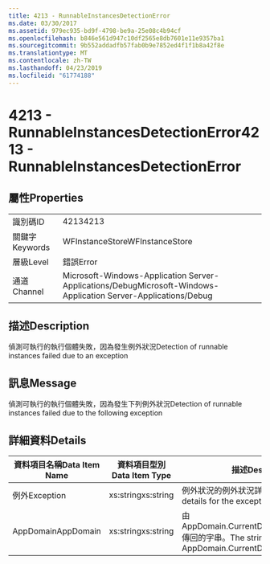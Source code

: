 ```yaml
---
title: 4213 - RunnableInstancesDetectionError
ms.date: 03/30/2017
ms.assetid: 979ec935-bd9f-4798-be9a-25e08c4b94cf
ms.openlocfilehash: b846e561d947c10df2565e8db7601e11e9357ba1
ms.sourcegitcommit: 9b552addadfb57fab0b9e7852ed4f1f1b8a42f8e
ms.translationtype: MT
ms.contentlocale: zh-TW
ms.lasthandoff: 04/23/2019
ms.locfileid: "61774188"
---
```

# <a name="4213---runnableinstancesdetectionerror"></a><span data-ttu-id="e55db-102">4213 - RunnableInstancesDetectionError</span><span class="sxs-lookup"><span data-stu-id="e55db-102">4213 - RunnableInstancesDetectionError</span></span>
## <a name="properties"></a><span data-ttu-id="e55db-103">屬性</span><span class="sxs-lookup"><span data-stu-id="e55db-103">Properties</span></span>  
  
|||  
|-|-|  
|<span data-ttu-id="e55db-104">識別碼</span><span class="sxs-lookup"><span data-stu-id="e55db-104">ID</span></span>|<span data-ttu-id="e55db-105">4213</span><span class="sxs-lookup"><span data-stu-id="e55db-105">4213</span></span>|  
|<span data-ttu-id="e55db-106">關鍵字</span><span class="sxs-lookup"><span data-stu-id="e55db-106">Keywords</span></span>|<span data-ttu-id="e55db-107">WFInstanceStore</span><span class="sxs-lookup"><span data-stu-id="e55db-107">WFInstanceStore</span></span>|  
|<span data-ttu-id="e55db-108">層級</span><span class="sxs-lookup"><span data-stu-id="e55db-108">Level</span></span>|<span data-ttu-id="e55db-109">錯誤</span><span class="sxs-lookup"><span data-stu-id="e55db-109">Error</span></span>|  
|<span data-ttu-id="e55db-110">通道</span><span class="sxs-lookup"><span data-stu-id="e55db-110">Channel</span></span>|<span data-ttu-id="e55db-111">Microsoft-Windows-Application Server-Applications/Debug</span><span class="sxs-lookup"><span data-stu-id="e55db-111">Microsoft-Windows-Application Server-Applications/Debug</span></span>|  
  
## <a name="description"></a><span data-ttu-id="e55db-112">描述</span><span class="sxs-lookup"><span data-stu-id="e55db-112">Description</span></span>  
 <span data-ttu-id="e55db-113">偵測可執行的執行個體失敗，因為發生例外狀況</span><span class="sxs-lookup"><span data-stu-id="e55db-113">Detection of runnable instances failed due to an exception</span></span>  
  
## <a name="message"></a><span data-ttu-id="e55db-114">訊息</span><span class="sxs-lookup"><span data-stu-id="e55db-114">Message</span></span>  
 <span data-ttu-id="e55db-115">偵測可執行的執行個體失敗，因為發生下列例外狀況</span><span class="sxs-lookup"><span data-stu-id="e55db-115">Detection of runnable instances failed due to the following exception</span></span>  
  
## <a name="details"></a><span data-ttu-id="e55db-116">詳細資料</span><span class="sxs-lookup"><span data-stu-id="e55db-116">Details</span></span>  
  
|<span data-ttu-id="e55db-117">資料項目名稱</span><span class="sxs-lookup"><span data-stu-id="e55db-117">Data Item Name</span></span>|<span data-ttu-id="e55db-118">資料項目型別</span><span class="sxs-lookup"><span data-stu-id="e55db-118">Data Item Type</span></span>|<span data-ttu-id="e55db-119">描述</span><span class="sxs-lookup"><span data-stu-id="e55db-119">Description</span></span>|  
|--------------------|--------------------|-----------------|  
|<span data-ttu-id="e55db-120">例外</span><span class="sxs-lookup"><span data-stu-id="e55db-120">Exception</span></span>|<span data-ttu-id="e55db-121">xs:string</span><span class="sxs-lookup"><span data-stu-id="e55db-121">xs:string</span></span>|<span data-ttu-id="e55db-122">例外狀況的例外狀況詳細資料</span><span class="sxs-lookup"><span data-stu-id="e55db-122">The exception details for the exception</span></span>|  
|<span data-ttu-id="e55db-123">AppDomain</span><span class="sxs-lookup"><span data-stu-id="e55db-123">AppDomain</span></span>|<span data-ttu-id="e55db-124">xs:string</span><span class="sxs-lookup"><span data-stu-id="e55db-124">xs:string</span></span>|<span data-ttu-id="e55db-125">由 AppDomain.CurrentDomain.FriendlyName 傳回的字串。</span><span class="sxs-lookup"><span data-stu-id="e55db-125">The string returned by AppDomain.CurrentDomain.FriendlyName.</span></span>|
